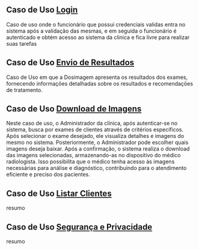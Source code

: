 

## Caso de Uso [Login](https://github.com/FellipeV540/projeto_dosimagem/blob/inicio-casos-uso/caso%20de%20uso-login.md)
   Caso de uso onde o funcionário que possui credenciais validas entra no sistema após a validação das mesmas, e em seguida o funcionário é autenticado e obtém acesso ao sistema da clinica e fica livre para realizar suas tarefas

## Caso de Uso [Envio de Resultados](https://github.com/FellipeV540/projeto_dosimagem/blob/inicio-casos-uso/caso%20de%20uso-envio%20de%20resultados.md)
   Caso de Uso em que a Dosimagem apresenta os resultados dos exames, fornecendo informações detalhadas sobre os resultados e recomendações de tratamento.

## Caso de Uso [Download de Imagens](https://github.com/FellipeV540/projeto_dosimagem/blob/inicio-casos-uso/caso%20de%20uso-download%20de%20imagens.md)
   Neste caso de uso, o Administrador da clínica, após autenticar-se no sistema, busca por exames de clientes através de critérios específicos. Após selecionar o exame desejado, ele visualiza detalhes e imagens do mesmo no sistema. Posteriormente, o Administrador pode escolher quais imagens deseja baixar. Após a confirmação, o sistema realiza o download das imagens selecionadas, armazenando-as no dispositivo do médico radiologista. Isso possibilita que o médico tenha acesso às imagens necessárias para análise e diagnóstico, contribuindo para o atendimento eficiente e preciso dos pacientes.

## Caso de Uso [Listar Clientes](https://github.com/FellipeV540/projeto_dosimagem/blob/inicio-casos-uso/caso%20de%20uso-listar%20clientes.md)
   resumo

## Caso de Uso [Segurança e Privacidade](https://github.com/FellipeV540/projeto_dosimagem/blob/inicio-casos-uso/caso%20de%20uso-seguran%C3%A7a%20e%20privacidade.md)
   resumo

